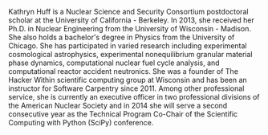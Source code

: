 Kathryn Huff is a Nuclear Science and Security Consortium postdoctoral scholar at the University of California - Berkeley.
In 2013,
she received her Ph.D. in Nuclear Engineering from the University of Wisconsin - Madison.
She also holds a bachelor's degree in Physics from the University of Chicago.
She has participated in varied research including experimental cosmological astrophysics,
experimental nonequilibrium granular material phase dynamics,
computational nuclear fuel cycle analysis,
and computational reactor accident neutronics.
She was a founder of The Hacker Within scientific computing group at Wisconsin
and has been an instructor for Software Carpentry since 2011.
Among other professional service,
she is currently an executive officer in two professional divisions of the American Nuclear Society
and in 2014 she will serve a second consecutive year as
the Technical Program Co-Chair of the Scientific Computing with Python (SciPy) conference.
